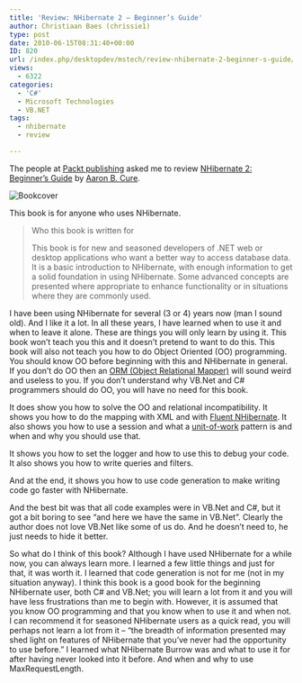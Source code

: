 ```yaml
---
title: 'Review: NHibernate 2 – Beginner’s Guide'
author: Christiaan Baes (chrissie1)
type: post
date: 2010-06-15T08:31:40+00:00
ID: 820
url: /index.php/desktopdev/mstech/review-nhibernate-2-beginner-s-guide/
views:
  - 6322
categories:
  - 'C#'
  - Microsoft Technologies
  - VB.NET
tags:
  - nhibernate
  - review

---
```

The people at [Packt publishing][1] asked me to review [NHibernate 2: Beginner&#8217;s Guide][2] by [Aaron B. Cure][3].

![Bookcover][4]

This book is for anyone who uses NHibernate. 

> Who this book is written for
> 
> This book is for new and seasoned developers of .NET web or desktop applications who want a better way to access database data. It is a basic introduction to NHibernate, with enough information to get a solid foundation in using NHibernate. Some advanced concepts are presented where appropriate to enhance functionality or in situations where they are commonly used.

I have been using NHibernate for several (3 or 4) years now (man I sound old). And I like it a lot. In all these years, I have learned when to use it and when to leave it alone. These are things you will only learn by using it. This book won&#8217;t teach you this and it doesn&#8217;t pretend to want to do this. This book will also not teach you how to do Object Oriented (OO) programming. You should know OO before beginning with this and NHibernate in general. If you don&#8217;t do OO then an [ORM (Object Relational Mapper)][5] will sound weird and useless to you. If you don&#8217;t understand why VB.Net and C# programmers should do OO, you will have no need for this book. 

It does show you how to solve the OO and relational incompatibility. It shows you how to do the mapping with XML and with [Fluent NHibernate][6]. It also shows you how to use a session and what a [unit-of-work][7] pattern is and when and why you should use that. 

It shows you how to set the logger and how to use this to debug your code. It also shows you how to write queries and filters. 

And at the end, it shows you how to use code generation to make writing code go faster with NHibernate. 

And the best bit was that all code examples were in VB.Net and C#, but it got a bit boring to see &#8220;and here we have the same in VB.Net&#8221;. Clearly the author does not love VB.Net like some of us do. And he doesn&#8217;t need to, he just needs to hide it better. 

So what do I think of this book? Although I have used NHibernate for a while now, you can always learn more. I learned a few little things and just for that, it was worth it. I learned that code generation is not for me (not in my situation anyway). I think this book is a good book for the beginning NHibernate user, both C# and VB.Net; you will learn a lot from it and you will have less frustrations than me to begin with. However, it is assumed that you know OO programming and that you know when to use it and when not. I can recommend it for seasoned NHibernate users as a quick read, you will perhaps not learn a lot from it &#8211; &#8220;the breadth of information presented may shed light on features of NHibernate that you&#8217;ve never had the opportunity to use before.&#8221; I learned what NHibernate Burrow was and what to use it for after having never looked into it before. And when and why to use MaxRequestLength.

 [1]: http://www.packtpub.com/
 [2]: http://www.packtpub.com/nhibernate-2-x-beginners-guide/book?utm_source=blogs.ltd.local&utm_medium=bookrev&utm_content=blog&utm_campaign=mdb_003492
 [3]: https://www.packtpub.com/authors/profiles/aaron-cure
 [4]: https://www.packtpub.com/sites/default/files/imagecache/productview/8907OS_MockupCover_Beginers%20guide.jpg "Bookcover NHibernate 2"
 [5]: http://en.wikipedia.org/wiki/Object-relational_mapping
 [6]: http://fluentnhibernate.org/
 [7]: http://martinfowler.com/eaaCatalog/unitOfWork.html